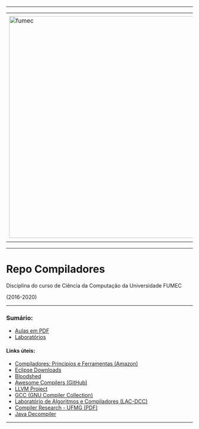 -----

<div align="center">
  <table>
    <tr>
      <td align="center" colspan="2"></td>
    </tr> 
    <tr>
      <td>
        <img align="center" width="600px" src="https://joaopauloaramuni.github.io/image/fumec-logo2.png?raw=true" alt="fumec"/>
      </td>
      <td>
        <img align="center" width="600px" src="https://joaopauloaramuni.github.io/image/fumec-hist.png?raw=true" alt="fumec-hist"/>
      </td>
    </tr>
    <tr>
      <td align="center" colspan="2"></td>
    </tr> 
  </table>
</div>

-----

# Repo Compiladores

Disciplina do curso de Ciência da Computação da Universidade FUMEC 

(2016-2020)

-----

### Sumário:
- [Aulas em PDF](https://github.com/joaopauloaramuni/compiladores/tree/main/PDF)
- [Laboratórios](https://github.com/joaopauloaramuni/compiladores/tree/main/LAB)

#### Links úteis:
- [Compiladores: Princípios e Ferramentas (Amazon)](https://www.amazon.com.br/Compiladores-princ%C3%ADpios-ferramentas-Alfred-Aho/dp/8588639246)
- [Eclipse Downloads](https://www.eclipse.org/downloads/packages/)
- [Bloodshed](https://www.bloodshed.net/)
- [Awesome Compilers (GitHub)](https://github.com/aalhour/awesome-compilers)
- [LLVM Project](https://llvm.org/)
- [GCC (GNU Compiler Collection)](https://gcc.gnu.org/)
- [Laboratório de Algoritmos e Compiladores (LAC-DCC)](https://lac-dcc.github.io/)
- [Compiler Research - UFMG (PDF)](https://homepages.dcc.ufmg.br/~fernando/projects/CompilerResearchUFMG.pdf)
- [Java Decompiler](https://java-decompiler.github.io/)

-----
